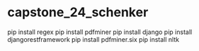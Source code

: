 # capstone_24_schenker

pip install regex
pip install pdfminer
pip install django
pip install djangorestframework
pip install pdfminer.six
pip install nltk
